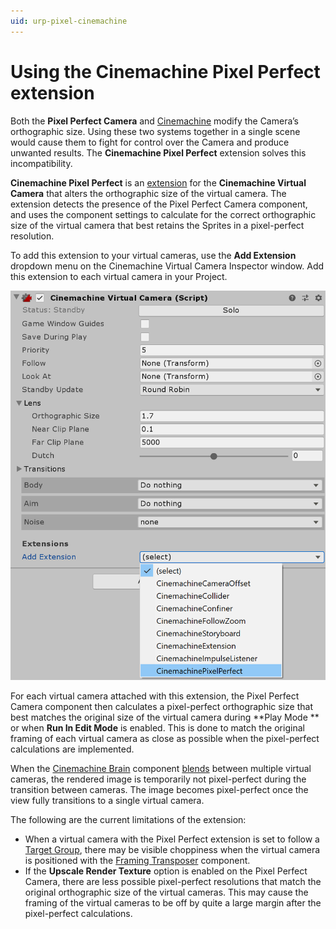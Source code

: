 ```yaml
---
uid: urp-pixel-cinemachine
---
```

# Using the Cinemachine Pixel Perfect extension

Both the **Pixel Perfect Camera** and [Cinemachine](https://unity.com/unity/features/editor/art-and-design/cinemachine) modify the Camera’s orthographic size. Using these two systems together in a single scene would cause them to fight for control over the Camera and produce unwanted results. The **Cinemachine Pixel Perfect** extension solves this incompatibility.

**Cinemachine Pixel Perfect** is an [extension](https://docs.unity3d.com/Packages/com.unity.cinemachine@2.2/manual/CinemachineVirtualCameraExtensions.html) for the **Cinemachine Virtual Camera** that alters the orthographic size of the virtual camera. The extension detects the presence of the Pixel Perfect Camera component, and uses the component settings to calculate for the correct orthographic size of the virtual camera that best retains the Sprites in a pixel-perfect resolution.

To add this extension to your virtual cameras, use the **Add Extension** dropdown menu on the Cinemachine Virtual Camera Inspector window. Add this extension to each virtual camera in your Project.

![](Images/2D/cine_2Dpixelperfect_ex.png)

For each virtual camera attached with this extension, the Pixel Perfect Camera component then calculates a pixel-perfect orthographic size that best matches the original size of the virtual camera during **Play Mode ** or when **Run In Edit Mode** is enabled. This is done to match the original framing of each virtual camera as close as possible when the pixel-perfect calculations are implemented.

When the [Cinemachine Brain](https://docs.unity3d.com/Packages/com.unity.cinemachine@2.3/manual/CinemachineBrainProperties.html) component [blends](https://docs.unity3d.com/Packages/com.unity.cinemachine@2.3/manual/CinemachineBlending.html) between multiple virtual cameras, the rendered image is temporarily not pixel-perfect during the transition between cameras. The image becomes pixel-perfect once the view fully transitions to a single virtual camera.

The following are the current limitations of the extension:

* When a virtual camera with the Pixel Perfect extension is set to follow a [Target Group](https://docs.unity3d.com/Packages/com.unity.cinemachine@2.3/manual/CinemachineTargetGroup.html), there may be visible choppiness when the virtual camera is positioned with the [Framing Transposer](https://docs.unity3d.com/Packages/com.unity.cinemachine@2.9/manual/CinemachineBodyFramingTransposer.html) component.
* If the **Upscale Render Texture** option is enabled on the Pixel Perfect Camera, there are less possible pixel-perfect resolutions that match the original orthographic size of the virtual cameras. This may cause  the framing of the virtual cameras to be off by quite a large margin after the pixel-perfect calculations.
